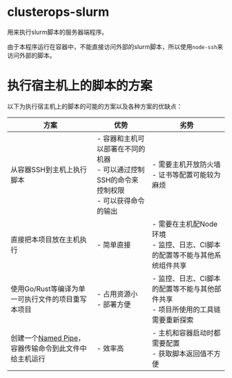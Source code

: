 # clusterops-slurm

用来执行slurm脚本的服务器端程序。

由于本程序运行在容器中，不能直接访问外部的slurm脚本，所以使用`node-ssh`来访问外部的脚本。

# 执行宿主机上的脚本的方案

以下为执行宿主机上的脚本的可能的方案以及各种方案的优缺点：

| 方案                                                                                         | 优势                                                                                              | 劣势                                                                                 |
| -------------------------------------------------------------------------------------------- | ------------------------------------------------------------------------------------------------- | ------------------------------------------------------------------------------------ |
| 从容器SSH到主机上执行脚本                                                                    | - 容器和主机可以部署在不同的机器<br/> - 可以通过控制SSH的命令来控制权限<br/> - 可以获得命令的输出 | - 需要主机开放防火墙<br/> - 证书等配置可能较为麻烦                                   |
| 直接把本项目放在主机执行                                                                     | - 简单直接                                                                                        | - 需要在主机配Node环境<br/> - 监控、日志、CI脚本的配置等不能与其他系统组件共享       |
| 使用Go/Rust等编译为单一可执行文件的项目重写本项目                                            | - 占用资源小<br/> - 部署方便                                                                      | - 监控、日志、CI脚本的配置等不能与其他部件共享<br/> - 项目所使用的工具链需要重新探索 |
| 创建一个[Named Pipe](https://stackoverflow.com/a/63719458)，容器传输命令到此文件中给主机运行 | - 效率高                                                                                          | - 主机和容器启动时都需要配置<br/> - 获取脚本返回值不方便                             |
